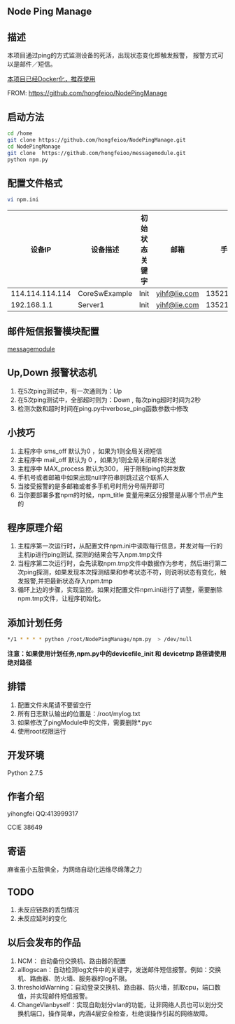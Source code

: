 Node Ping Manage
---------------------

描述
------------
本项目通过ping的方式监测设备的死活，出现状态变化即触发报警， 报警方式可以是邮件／短信。</p>
[本项目已经Docker化，推荐使用](https://github.com/hongfeioo/npmdocker)

FROM: https://github.com/hongfeioo/NodePingManage

启动方法
----------------
```bash
cd /home
git clone https://github.com/hongfeioo/NodePingManage.git
cd NodePingManage
git clone  https://github.com/hongfeioo/messagemodule.git
python npm.py
```


配置文件格式
-----------------------
```bash
vi npm.ini 
```
| 设备IP | 设备描述|初始状态关键字|邮箱|手机号|
|-----|------|----|----|----|
|114.114.114.114|CoreSwExample|Init|yihf@lie.com|1352116188X
|192.168.1.1|Server1|Init|yihf@lie.com|1352116188X


邮件短信报警模块配置
---------------------------
[messagemodule](https://github.com/hongfeioo/messagemodule#%E9%82%AE%E7%AE%B1%E6%89%8B%E6%9C%BA%E5%8F%B7%E7%9F%AD%E4%BF%A1%E9%80%9A%E9%81%93%E9%85%8D%E7%BD%AE)</p>



Up,Down 报警状态机
--------------
1.  在5次ping测试中，有一次通则为：Up 
2.  在5次ping测试中，全部超时则为：Down , 每次ping超时时间为2秒
3.  检测次数和超时时间在ping.py中verbose_ping函数参数中修改



小技巧
-----------
1.   主程序中  sms_off 默认为0 ，如果为1则全局关闭短信
2.   主程序中  mail_off 默认为 0 ，如果为1则全局关闭邮件发送 
3.   主程序中  MAX_process 默认为300， 用于限制ping的并发数 
4.   手机号或者邮箱中如果出现null字符串则跳过这个联系人
5.   当接受报警的是多邮箱或者多手机号时用分号隔开即可
6.   当你要部署多套npm的时候，npm_title 变量用来区分报警是从哪个节点产生的

程序原理介绍
---------
1.  主程序第一次运行时，从配置文件npm.ini中读取每行信息，并发对每一行的主机ip进行ping测试, 探测的结果会写入npm.tmp文件
2.  当程序第二次运行时，会先读取npm.tmp文件中数据作为参考，然后进行第二次ping探测，如果发现本次探测结果和参考状态不符，则说明状态有变化，触发报警,并把最新状态存入npm.tmp
3.  循环上边的步骤，实现监控。如果对配置文件npm.ini进行了调整，需要删除npm.tmp文件，让程序初始化。



添加计划任务
---------------
```bash
*/1 * * * * python /root/NodePingManage/npm.py  > /dev/null
```
**注意：如果使用计划任务,npm.py中的devicefile_init 和 devicetmp 路径请使用绝对路径**

排错 
------
1.   配置文件末尾请不要留空行
2.   所有日志默认输出的位置是：/root/mylog.txt 
3.   如果修改了pingModule中的文件，需要删除*.pyc 
4.   使用root权限运行

开发环境
--------
Python 2.7.5 

作者介绍
----------
yihongfei  QQ:413999317   

CCIE 38649


寄语
------
麻雀虽小五脏俱全，为网络自动化运维尽绵薄之力 </p>

TODO
--------
1.  未反应链路的丢包情况
2.  未反应延时的变化


以后会发布的作品
----------
1. NCM： 自动备份交换机、路由器的配置
3. alllogscan：自动检测log文件中的关键字，发送邮件短信报警。例如：交换机、路由器、防火墙、服务器的log不限。
4. thresholdWarning：自动登录交换机、路由器、防火墙，抓取cpu，端口数值，并实现邮件短信报警。
5. ChangeVlanbyself：实现自助划分vlan的功能，让非网络人员也可以划分交换机端口，操作简单，内涵4层安全检查，杜绝误操作引起的网络故障。

